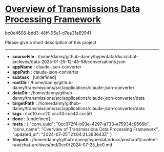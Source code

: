 # [Overview of Transmissions Data Processing Framework](https://claude.ai/chat/0cc072f4-b93e-4297-a733-e75934c9566b)

bc0e4608-bdd3-48ff-96e1-d7ea31a69941

Please give a short description of this project

---

* **sourceFile** : /home/danny/github-danny/hyperdata/docs/chat-archives/data-2025-01-25-12-45-58/conversations.json
* **appName** : claude-json-converter
* **appPath** : claude-json-converter
* **subtask** : [undefined]
* **rootDir** : /home/danny/github-danny/transmissions/src/applications/claude-json-converter
* **dataDir** : /home/danny/github-danny/transmissions/src/applications/claude-json-converter/data
* **targetPath** : /home/danny/github-danny/transmissions/src/applications/claude-json-converter/data
* **tags** : ccc10.ccc20.ccc30.ccc40.ccc50
* **done** : [undefined]
* **meta** : {
  "conv_uuid": "0cc072f4-b93e-4297-a733-e75934c9566b",
  "conv_name": "Overview of Transmissions Data Processing Framework",
  "updated_at": "2024-07-25T21:04:21.393643Z"
}
* **filepath** : /home/danny/github-danny/hyperdata/docs/postcraft/content-raw/chat-archives/md/0cc0/2024-07-25_bc0.md